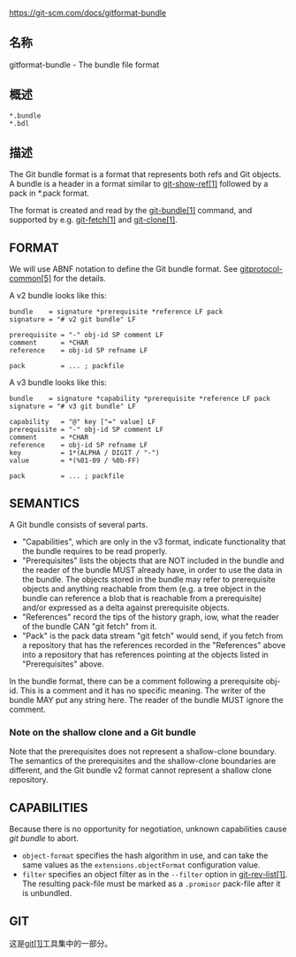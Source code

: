 https://git-scm.com/docs/gitformat-bundle

## 名称

gitformat-bundle - The bundle file format

## 概述

```
*.bundle
*.bdl
```

## 描述

The Git bundle format is a format that represents both refs and Git objects. A bundle is a header in a format similar to [git-show-ref[1]](https://git-scm.com/docs/git-show-ref) followed by a pack in *.pack format.

The format is created and read by the [git-bundle[1]](https://git-scm.com/docs/git-bundle) command, and supported by e.g. [git-fetch[1]](https://git-scm.com/docs/git-fetch) and [git-clone[1]](https://git-scm.com/docs/git-clone).

## FORMAT

We will use ABNF notation to define the Git bundle format. See [gitprotocol-common[5]](https://git-scm.com/docs/gitprotocol-common) for the details.

A v2 bundle looks like this:

```
bundle    = signature *prerequisite *reference LF pack
signature = "# v2 git bundle" LF

prerequisite = "-" obj-id SP comment LF
comment      = *CHAR
reference    = obj-id SP refname LF

pack         = ... ; packfile
```

A v3 bundle looks like this:

```
bundle    = signature *capability *prerequisite *reference LF pack
signature = "# v3 git bundle" LF

capability   = "@" key ["=" value] LF
prerequisite = "-" obj-id SP comment LF
comment      = *CHAR
reference    = obj-id SP refname LF
key          = 1*(ALPHA / DIGIT / "-")
value        = *(%01-09 / %0b-FF)

pack         = ... ; packfile
```

## SEMANTICS

A Git bundle consists of several parts.

- "Capabilities", which are only in the v3 format, indicate functionality that the bundle requires to be read properly.
- "Prerequisites" lists the objects that are NOT included in the bundle and the reader of the bundle MUST already have, in order to use the data in the bundle. The objects stored in the bundle may refer to prerequisite objects and anything reachable from them (e.g. a tree object in the bundle can reference a blob that is reachable from a prerequisite) and/or expressed as a delta against prerequisite objects.
- "References" record the tips of the history graph, iow, what the reader of the bundle CAN "git fetch" from it.
- "Pack" is the pack data stream "git fetch" would send, if you fetch from a repository that has the references recorded in the "References" above into a repository that has references pointing at the objects listed in "Prerequisites" above.

In the bundle format, there can be a comment following a prerequisite obj-id. This is a comment and it has no specific meaning. The writer of the bundle MAY put any string here. The reader of the bundle MUST ignore the comment.

### Note on the shallow clone and a Git bundle

Note that the prerequisites does not represent a shallow-clone boundary. The semantics of the prerequisites and the shallow-clone boundaries are different, and the Git bundle v2 format cannot represent a shallow clone repository.

## CAPABILITIES

Because there is no opportunity for negotiation, unknown capabilities cause *git bundle* to abort.

- `object-format` specifies the hash algorithm in use, and can take the same values as the `extensions.objectFormat` configuration value.
- `filter` specifies an object filter as in the `--filter` option in [git-rev-list[1]](https://git-scm.com/docs/git-rev-list). The resulting pack-file must be marked as a `.promisor` pack-file after it is unbundled.

## GIT

  这是[git[1]](../../Git)工具集中的一部分。